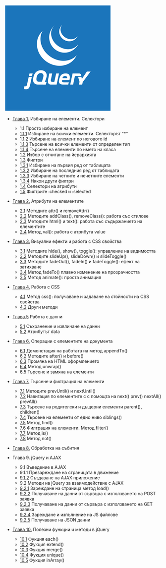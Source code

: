 ![](jq.png)

*   [Глава 1.](1.html) Избиране на елементи. Селектори
    *   1.1 Просто избиране на елемент
    *   [1.1.1](1.1.1.html) Избиране на всички елементи. Селекторът "*"
    *   [1.1.2](1.1.2.html) Избиране на елемент по неговото id
    *   [1.1.3](1.1.3.html) Търсене на всички елементи от определен тип
    *   [1.1.4](1.1.4.html) Търсене на елементи по името на класа
    *   [1.2](1.2.html) Избор с отчитане на йерархията
    *   [1.3](1.3.html) Филтри
    *   [1.3.1](1.3.1.html) Избиране на първия ред от таблицата
    *   [1.3.2](1.3.2.html) Избиране на последния ред от таблицата
    *   [1.3.3](1.3.3.html) Избиране на четните и нечетните елементи
    *   [1.3.4](1.3.4.html) Някои други филтри
    *   [1.4](1.4.html) Селектори на атрибути
    *   [1.5](1.5.html) Филтрите :checked и :selected
*   [Глава 2.](2.html) Атрибути на елементите
    *   [2.1](2.1.html) Методите attr() и removeAttr()
    *   [2.2](2.2.html) Методите addClass(), removeClass(): работа със стилове
    *   [2.3](2.3.html) Методите html() и text(): работа със съдържанието на елементите
    *   [2.4](2.4.html) Метод val(): работа с атрибута value
*   [Глава 3.](3.html) Визуални ефекти и работа с CSS свойства
    *   [3.1](3.1.html) Методите hide(), show(), toggle(): управление на видимостта
    *   [3.2](3.2.html) Методите slideUp(), slideDown() и slideToggle()
    *   [3.3](3.3.html) Методите fadeOut(), fadeIn() и fadeToggle(): ефект на затихване
    *   [3.4](3.4.html) Метод fadeTo() плавно изменение на прозрачността
    *   [3.5](3.5.html) Метод animate(): проста анимация
*   [Глава 4.](4.html) Работа с CSS
    *   [4.1](4.1.html) Метод css(): получаване и задаване на стойности на CSS свойства
    *   [4.2](4.2.html) Други методи
*   [Глава.5](5.html) Работа с данни
    *   [5.1](5.1.html) Съхранение и извличане на данни
    *   [5.2](5.2.html) Атрибутът data
*   [Глава 6.](6.html) Операции с елементите на документа
    *   [6.1](6.1.html) Демонстация на работата на метод appendTo()
    *   [6.2](6.2.html) Методите after() и before()
    *   [6.3](6.3.html) Промяна на HTML оформлението
    *   [6.4](6.4.html) Метод unwrap()
    *   [6.5](6.5.html) Търсене и замяна на елементи
*   [Глава 7.](7.html) Търсене и филтрация на елементи
    *   [7.1](7.1.html) Методите prevUntil() и nextUntil()
    *   [7.2](7.2.html) Навигация по елементите с с помощта на next() prev() nextAll() prevAll()
    *   [7.3](7.3.html) Търсене на родителски и дъщерни елементи parent(), children()
    *   [7.4](7.4.html) Търсене на елементи от едно ниво siblings()
    *   [7.5](7.5.html) Метод find()
    *   [7.6](7.6.html) Филтрация на елементи. Метод filter()
    *   [7.7](7.7.html) Метод is()
    *   [7.8](7.8.html) Метод not()
*   [Глава 8.](8.html) Обработка на събития

*   Глава 9\. jQuery и AJAX
    *   9.1 Въведение в AJAX
    *   9.1.1 Презареждане на страницата в движение
    *   [9.1.2](9-ajax/9-1-2-simple-app) Създаване на AJAX приложение
    *   9.2 Методи на jQuery за взаимодействие с AJAX
    *   [9.2.1](9-ajax/9.2.1.html) Зареждане на страница метод load()
    *   [9.2.2](9-ajax/9.2.2.html) Получаване на данни от сървъра с използването на POST заявка
    *   [9.2.3](9-ajax/9.2.3.html) Получаване на данни от сървъра с използването на GET заявка
    *   [9.2.4](9-ajax/9.2.4.html) Зареждане и изпълнение на JS файлове
    *   [9.2.5](9-ajax/9.2.5.html) Получаване на JSON данни
*   [Глава 10.](10.html) Полезни функции и методи в jQuery
    *   [10.1](10.1.html) Фукция each()
    *   [10.2](10.2.html) Фукция extend()
    *   [10.3](10.3.html) Фукция merge()
    *   [10.4](10.4.html) Фукция unique()
    *   [10.5](10.5.html) Фукция inArray()